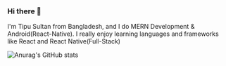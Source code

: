 ### Hi there 👋
I'm Tipu Sultan from Bangladesh, and I do MERN Development & Android(React-Native). 
I really enjoy learning languages and frameworks like React and React Native(Full-Stack)


![Anurag's GitHub stats](https://github-readme-stats.vercel.app/api?username=T3sultan&show_icons=true&theme=radical)


